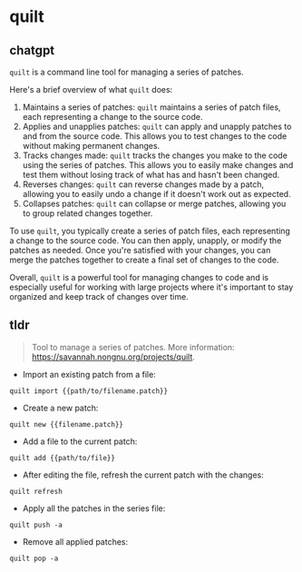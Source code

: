 # quilt 
## chatgpt 
`quilt` is a command line tool for managing a series of patches.

Here's a brief overview of what `quilt` does:

1. Maintains a series of patches: `quilt` maintains a series of patch files, each representing a change to the source code.
2. Applies and unapplies patches: `quilt` can apply and unapply patches to and from the source code. This allows you to test changes to the code without making permanent changes.
3. Tracks changes made: `quilt` tracks the changes you make to the code using the series of patches. This allows you to easily make changes and test them without losing track of what has and hasn't been changed.
4. Reverses changes: `quilt` can reverse changes made by a patch, allowing you to easily undo a change if it doesn't work out as expected.
5. Collapses patches: `quilt` can collapse or merge patches, allowing you to group related changes together.

To use `quilt`, you typically create a series of patch files, each representing a change to the source code. You can then apply, unapply, or modify the patches as needed. Once you're satisfied with your changes, you can merge the patches together to create a final set of changes to the code. 

Overall, `quilt` is a powerful tool for managing changes to code and is especially useful for working with large projects where it's important to stay organized and keep track of changes over time. 

## tldr 
 
> Tool to manage a series of patches.
> More information: <https://savannah.nongnu.org/projects/quilt>.

- Import an existing patch from a file:

`quilt import {{path/to/filename.patch}}`

- Create a new patch:

`quilt new {{filename.patch}}`

- Add a file to the current patch:

`quilt add {{path/to/file}}`

- After editing the file, refresh the current patch with the changes:

`quilt refresh`

- Apply all the patches in the series file:

`quilt push -a`

- Remove all applied patches:

`quilt pop -a`
